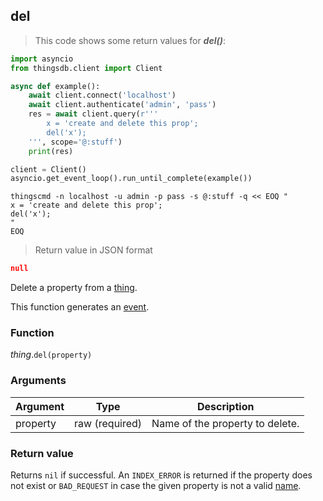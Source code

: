 ## del

> This code shows some return values for ***del()***:

```python
import asyncio
from thingsdb.client import Client

async def example():
    await client.connect('localhost')
    await client.authenticate('admin', 'pass')
    res = await client.query(r'''
        x = 'create and delete this prop';
        del('x');
    ''', scope='@:stuff')
    print(res)

client = Client()
asyncio.get_event_loop().run_until_complete(example())
```

```shell
thingscmd -n localhost -u admin -p pass -s @:stuff -q << EOQ "
x = 'create and delete this prop';
del('x');
"
EOQ
```

> Return value in JSON format

```json
null
```

Delete a property from a [thing](#thing-type).

This function generates an [event](#events).

### Function
*thing*.`del(property)`

### Arguments
Argument | Type | Description
-------- | ---- | -----------
property | raw (required) | Name of the property to delete.

### Return value
Returns `nil` if successful. An `INDEX_ERROR` is returned
if the property does not exist or `BAD_REQUEST` in case the given property is
not a valid [name](#names).
